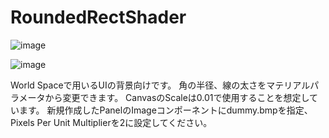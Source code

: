 # RoundedRectShader
![image](https://github.com/nyakomechan/RoundedRectShader/assets/29520705/0df9d583-2dd5-4f91-952b-a915cb77a6f2)

![image](https://github.com/nyakomechan/RoundedRectShader/assets/29520705/42a1f95e-ac72-40a2-9d88-bc9c101d7534)

World Spaceで用いるUIの背景向けです。
角の半径、線の太さをマテリアルパラメータから変更できます。
CanvasのScaleは0.01で使用することを想定しています。
新規作成したPanelのImageコンポーネントにdummy.bmpを指定、Pixels Per Unit Multiplierを2に設定してください。
